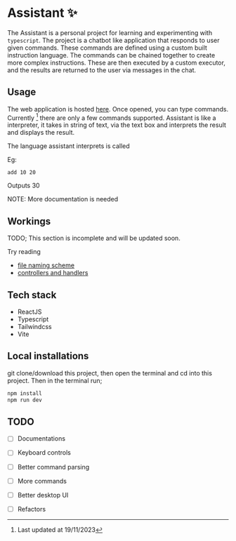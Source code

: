 # Assistant ✨

The Assistant is a personal project for learning and experimenting with `typescript`. The project is a chatbot like application that responds to user given commands. These commands are defined using a custom built instruction language. The commands can be chained together to create more complex instructions. These are then executed by a custom executor, and the results are returned to the user via messages in the chat.

## Usage

The web application is hosted [here](https://assistant-ebon.vercel.app/). Once opened, you can type commands. Currently [^date] there are only a few commands supported.
Assistant is like a interpreter, it takes in string of text, via the text box and interprets the result and displays the result.

The language assistant interprets is called 

Eg:
```
add 10 20
```
Outputs 30

  NOTE: More documentation is needed

## Workings

TODO; This section is incomplete and will be updated soon.


Try reading

- [file naming scheme](./docs/File_naming_scheme.md)
- [controllers and handlers](./docs/What%20are%20controller%20and%20handlers.md)

## Tech stack

- ReactJS
- Typescript
- Tailwindcss
- Vite

## Local installations

git clone/download this project, then open the terminal and cd into this project. Then in the terminal run;

```bash
npm install
npm run dev
```

## TODO

- [ ] Documentations
- [ ] Keyboard controls
- [ ] Better command parsing
- [ ] More commands
- [ ] Better desktop UI
- [ ] Refactors


[^date]: Last updated at 19/11/2023
